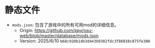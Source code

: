 # 静态文件

- `mods.json`: 包含了游戏中的所有可用mod的详细信息。
  - Origin: https://github.com/ppy/osu-web/blob/master/database/mods.json
  - Version: 2025/6/10 `b68c920b1db3d443b9302fdc3f86010c875fe380`
